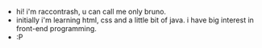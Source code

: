 - hi! i'm raccontrash, u can call me only bruno. 
- initially i'm learning html, css and a little bit of java. i have big interest in front-end programming.
- :P
